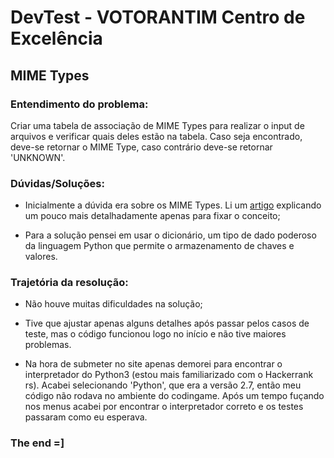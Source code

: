 # DevTest - VOTORANTIM Centro de Excelência   
## MIME Types   

### Entendimento do problema:   
Criar uma tabela de associação de MIME Types para realizar o input de arquivos
e verificar quais deles estão na tabela. Caso seja encontrado, deve-se retornar
o MIME Type, caso contrário deve-se retornar 'UNKNOWN'.

### Dúvidas/Soluções:   
* Inicialmente a dúvida era sobre os MIME Types. Li um [artigo](https://developer.mozilla.org/pt-BR/docs/Web/HTTP/Basico_sobre_HTTP/MIME_types)
explicando um pouco mais detalhadamente apenas para fixar o conceito;   

* Para a solução pensei em usar o dicionário, um tipo de dado poderoso
da linguagem Python que permite o armazenamento de chaves e valores.

### Trajetória da resolução:   
* Não houve muitas dificuldades na solução;   

* Tive que ajustar apenas alguns detalhes após passar pelos casos de teste, mas
o código funcionou logo no início e não tive maiores problemas.   

* Na hora de submeter no site apenas demorei para encontrar o interpretador do
Python3 (estou mais familiarizado com o Hackerrank rs). Acabei selecionando 'Python', que era a versão 2.7, então meu código não rodava no ambiente do codingame. Após um tempo fuçando nos menus acabei por encontrar o interpretador correto e os testes passaram como eu esperava.   

### The end =]
